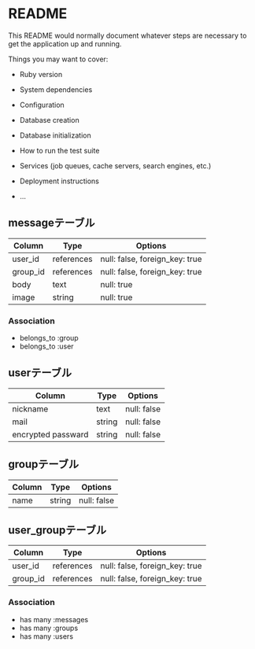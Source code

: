 # README

This README would normally document whatever steps are necessary to get the
application up and running.

Things you may want to cover:

* Ruby version

* System dependencies

* Configuration

* Database creation

* Database initialization

* How to run the test suite

* Services (job queues, cache servers, search engines, etc.)

* Deployment instructions

* ...

## messageテーブル

|Column|Type|Options|
|------|----|-------|
|user_id|references|null: false, foreign_key: true|
|group_id|references|null: false, foreign_key: true|
|body    |text   |null: true|
|image   |string |null: true|


### Association
- belongs_to :group
- belongs_to :user

## userテーブル

|Column|Type|Options|
|------|----|-------|
|nickname|text|null: false|
|mail|string|null: false|
|encrypted passward|string|null: false|


## groupテーブル

|Column|Type|Options|
|------|----|-------|
|name|string|null: false|

## user_groupテーブル
|Column|Type|Options|
|------|----|-------|
|user_id|references|null: false, foreign_key: true|
|group_id|references|null: false, foreign_key: true|

### Association
- has many :messages
- has many :groups
- has many :users


